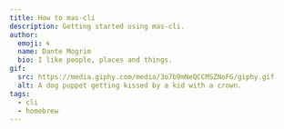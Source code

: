```yaml
---
title: How to mas-cli
description: Getting started using mas-cli.
author:
  emoji: 🌀
  name: Dante Mogrim
  bio: I like people, places and things.
gif:
  src: https://media.giphy.com/media/3o7b9mNeQCCMSZNoFG/giphy.gif
  alt: A dog puppet getting kissed by a kid with a crown.
tags:
  - cli
  - homebrew
---
```


